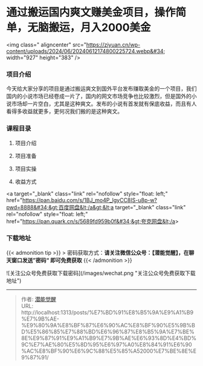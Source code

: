 # 通过搬运国内爽文赚美金项目，操作简单，无脑搬运，月入2000美金


&lt;img class=&#34; aligncenter&#34; src=&#34;https://ziyuan.cn/wp-content/uploads/2024/06/20240612174800225724.webp&#34; width=&#34;927&#34; height=&#34;383&#34; /&gt;
###  项目介绍

今天给大家分享的项目是通过搬运爽文到国外平台发布赚取美金的一个项目，我们国内的小说市场已经卷成一片了，国内的网文市场竞争也比较激烈，但是国外的小说市场却一片空白，尤其是这种爽文。发布的小说有首发就有保底收益，而且有人看得多收益就更多，更何况我们搬的是这种爽文。
###  课程目录

 1. 项目介绍

 1. 项目准备

 1. 项目实操

 1. 收益方式

&lt;a target=&#34;_blank&#34; class=&#34;link&#34; rel=&#34;nofollow&#34; style=&#34;float: left;&#34; href=&#34;https://pan.baidu.com/s/1BJ_mo4P_lgyCC8IS-u8p-w?pwd=8888&#34;&gt;百度网盘&lt;/a&gt;&lt;a target=&#34;_blank&#34; class=&#34;link&#34; rel=&#34;nofollow&#34; style=&#34;float: left;&#34; href=&#34;https://pan.quark.cn/s/5689fd959b0f&#34;&gt;夸克网盘&lt;/a&gt;

### 下载地址




{{&lt; admonition tip &gt;}}
&gt; 密码获取方式：**请关注微信公众号：【潜能觉醒】，在聊天窗口发送”密码“ 即可免费获取**
{{&lt; /admonition &gt;}}


![关注公众号免费获取下载密码](/images/wechat.png &#34;关注公众号免费获取下载地址&#34;)

---

> 作者: [潜能觉醒](/)  
> URL: http://localhost:1313/posts/%E7%BD%91%E8%B5%9A%E9%A1%B9%E7%9B%AE-%E9%80%9A%E8%BF%87%E6%90%AC%E8%BF%90%E5%9B%BD%E5%86%85%E7%88%BD%E6%96%87%E8%B5%9A%E7%BE%8E%E9%87%91%E9%A1%B9%E7%9B%AE%E6%93%8D%E4%BD%9C%E7%AE%80%E5%8D%95%E6%97%A0%E8%84%91%E6%90%AC%E8%BF%90%E6%9C%88%E5%85%A52000%E7%BE%8E%E9%87%91/  

